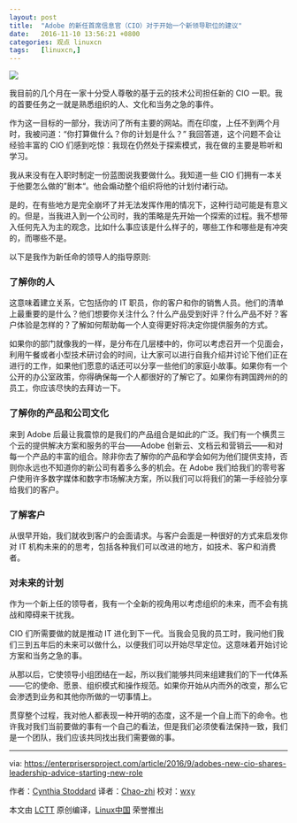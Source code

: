 ```yaml
---
layout: post
title:	"Adobe 的新任首席信息官（CIO）对于开始一个新领导职位的建议"
date:	2016-11-10 13:56:21 +0800 
categories:	观点 linuxcn 
tags:	[linuxcn,]
---
```



![](/Asserts/Images//attachment/album/201611/10/135626jrr1s5exzgw0ytpg.png)


我目前的几个月在一家十分受人尊敬的基于云的技术公司担任新的 CIO 一职。我的首要任务之一就是熟悉组织的人、文化和当务之急的事件。


作为这一目标的一部分，我访问了所有主要的网站。而在印度，上任不到两个月时，我被问道：“你打算做什么？你的计划是什么？” 我回答道，这个问题不会让经验丰富的 CIO 们感到吃惊：我现在仍然处于探索模式，我在做的主要是聆听和学习。


我从来没有在入职时制定一份蓝图说我要做什么。我知道一些 CIO 们拥有一本关于他要怎么做的”剧本“。他会煽动整个组织将他的计划付诸行动。


是的，在有些地方是完全崩坏了并无法发挥作用的情况下，这种行动可能是有意义的。但是，当我进入到一个公司时，我的策略是先开始一个探索的过程。我不想带入任何先入为主的观念，比如什么事应该是什么样子的，哪些工作和哪些是有冲突的，而哪些不是。


以下是我作为新任命的领导人的指导原则:


### 了解你的人


这意味着建立关系，它包括你的 IT 职员，你的客户和你的销售人员。他们的清单上最重要的是什么？他们想要你关注什么？什么产品受到好评？什么产品不好？客户体验是怎样的？了解如何帮助每一个人变得更好将决定你提供服务的方式。


如果你的部门就像我的一样，是分布在几层楼中的，你可以考虑召开一个见面会，利用午餐或者小型技术研讨会的时间，让大家可以进行自我介绍并讨论下他们正在进行的工作，如果他们愿意的话还可以分享一些他们的家庭小故事。如果你有一个公开的办公室政策，你得确保每一个人都很好的了解它了。如果你有跨国跨州的的员工，你应该尽快的去拜访一下。


### 了解你的产品和公司文化


来到 Adobe 后最让我震惊的是我们的产品组合是如此的广泛。我们有一个横贯三个云的提供解决方案和服务的平台——Adobe 创新云、文档云和营销云——和对每一个产品的丰富的组合。除非你去了解你的产品和学会如何为他们提供支持，否则你永远也不知道你的新公司有着多么多的机会。在 Adobe 我们给我们的零号客户使用许多数字媒体和数字市场解决方案，所以我们可以将我们的第一手经验分享给我们的客户。


### 了解客户


从很早开始，我们就收到客户的会面请求。与客户会面是一种很好的方式来启发你对 IT 机构未来的的思考，包括各种我们可以改进的地方，如技术、客户和消费者。


### 对未来的计划


作为一个新上任的领导者，我有一个全新的视角用以考虑组织的未来，而不会有挑战和障碍来干扰我。


CIO 们所需要做的就是推动 IT 进化到下一代。当我会见我的员工时，我问他们我们三到五年后的未来可以做什么，以便我们可以开始尽早定位。这意味着开始讨论方案和当务之急的事。


从那以后，它使领导小组团结在一起，所以我们能够共同来组建我们的下一代体系——它的使命、愿景、组织模式和操作规范。如果你开始从内而外的改变，那么它会渗透到业务和其他你所做的一切事情上。


贯穿整个过程，我对他人都表现一种开明的态度，这不是一个自上而下的命令。也许我对我们当前要做的事有一个自己的看法，但是我们必须使看法保持一致，我们是一个团队，我们应该共同找出我们需要做的事。




---


via: <https://enterprisersproject.com/article/2016/9/adobes-new-cio-shares-leadership-advice-starting-new-role>


作者：[Cynthia Stoddard](https://enterprisersproject.com/user/cynthia-stoddard) 译者：[Chao-zhi](https://github.com/Chao-zhi) 校对：[wxy](https://github.com/wxy)


本文由 [LCTT](https://github.com/LCTT/TranslateProject) 原创编译，[Linux中国](https://linux.cn/) 荣誉推出
